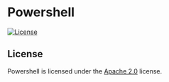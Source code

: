 # Powershell

[![License](https://img.shields.io/github/license/LXGaming/Powershell?label=License&cacheSeconds=86400)](https://github.com/LXGaming/Powershell/blob/master/LICENSE)

## License
Powershell is licensed under the [Apache 2.0](https://github.com/LXGaming/Powershell/blob/master/LICENSE) license.